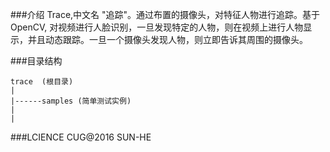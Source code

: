 ###介绍
    Trace,中文名 "追踪"。通过布置的摄像头，对特征人物进行追踪。基于OpenCV, 对视频进行人脸识别，一旦发现特定的人物，则在视频上进行人物显示，并且动态跟踪。一旦一个摄像头发现人物，则立即告诉其周围的摄像头。

###目录结构 

	trace  (根目录)
	|
	|------samples (简单测试实例)
	|
	|

###LCIENCE
CUG@2016 SUN-HE